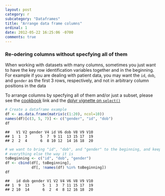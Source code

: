 ```yaml
---
layout: post
category: r
subcategory: "Dataframes"
title: "Arrange data frame columns"
ordinal: 1
date: 2012-05-22 16:25:06 -0700
comments: true
---
```

<!--break-->

### Re-odering columns without specfying all of them
When working with datasets with many columns, sometimes you just want to have
the key row identification variables together and in the beginning.  For example
if you are dealing with patient data, you may want the `id`, `dob`, and `gender`
as the first 3 rows, respectively, and not in arbitrary column positions in the data

To arrange columns by specfying all of them and/or just a subset, please see the
[cookbook](http://www.cookbook-r.com/Manipulating_data/Reordering_the_columns_in_a_data_frame/)
link and the
[dplyr vignette on `select()`](http://cran.rstudio.com/web/packages/dplyr/vignettes/introduction.html)

```r
# Create a dataframe example
df <- as.data.frame(matrix(c(1:20), ncol=10))
names(df)[c(3, 5, 7)] <- c("gender", "id", "dob")
df
```

```
##   V1 V2 gender V4 id V6 dob V8 V9 V10
## 1  1  3      5  7  9 11  13 15 17  19
## 2  2  4      6  8 10 12  14 16 18  20
```


```r
# we want to bring "id", "dob", and "gender" to the beginning, and keep
# everything else the way it is
toBeginning <- c("id", "dob", "gender")
df <- cbind(df[, toBeginning],
            df[, !names(df) %in% toBeginning])
df
```

```
##   id dob gender V1 V2 V4 V6 V8 V9 V10
## 1  9  13      5  1  3  7 11 15 17  19
## 2 10  14      6  2  4  8 12 16 18  20
```

